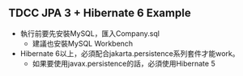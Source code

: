 ## TDCC JPA 3 + Hibernate 6 Example
* 執行前要先安裝MySQL，匯入Company.sql
  * 建議也安裝MySQL Workbench
* Hibernate 6以上，必須配合jakarta.persistence系列套件才能work。
  * 如果要使用javax.persistence的話，必須使用Hibernate 5
